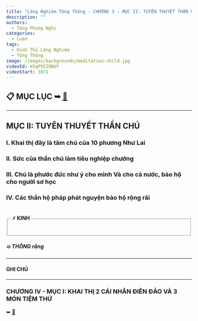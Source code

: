```yaml
---
title: "Lăng Nghiêm Tông Thông - CHƯƠNG 3 - MỤC II: TUYÊN THUYẾT THẦN CHÚ"
description: ""
authors: 
  - Tăng Phụng Nghi
categories:
  - Luận
tags:
  - Kinh Thủ Lăng Nghiêm
  - Tông Thông
image: /images/backgrounds/meditation-child.jpg
videoId: e5qP5EZ9BUY
videoStart: 1071
---
```


<h2>📋 MỤC LỤC ➥ <a href="/interpretations/lang-nghiem-tong-thong-muc-luc">🔗</a></h2>

<hr class="blog-rule" />

## MỤC II: TUYÊN THUYẾT THẦN CHÚ

### I. Khai thị đây là tâm chú của 10 phương Như Lai

### II. Sức của thần chú làm tiêu nghiệp chướng

### III. Chú là phước đức như ý cho mình Và cho cả nước, bảo hộ cho người sơ học

### IV. Các thần hộ pháp phát nguyện bảo hộ rộng rãi

<fieldset>
<legend><h4>⚡️ KINH</h4></legend>
<div style="color: var(--color-accent-darkorange)">

</div>
</fieldset>
<h5>💥 THÔNG rằng</h5>

<hr class="blog-rule" />

#### GHI CHÚ

[^1]: ⭐️

<hr class="blog-rule" />

### CHƯƠNG IV - MỤC I: KHAI THỊ 2 CÁI NHÂN ĐIÊN ĐẢO VÀ 3 MÓN TIỆM THỨ
➥ [🔗](/interpretations/lang-nghiem-tong-thong-chuong-4-muc-1-khai-thi-hai-cai-nhan-dien-dao-va-ba-mon-tiem-thu)
